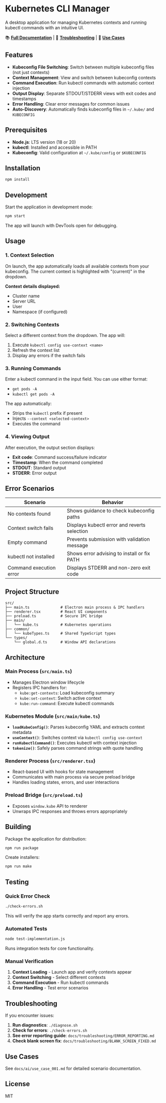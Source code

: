 # Kubernetes CLI Manager

A desktop application for managing Kubernetes contexts and running kubectl commands with an intuitive UI.

📚 **[Full Documentation](docs/README.md)** | 🔧 **[Troubleshooting](docs/troubleshooting/)** | 🧪 **[Use Cases](docs/ai/)**

## Features

- **Kubeconfig File Switching**: Switch between multiple kubeconfig files (not just contexts)
- **Context Management**: View and switch between kubeconfig contexts
- **Command Execution**: Run kubectl commands with automatic context injection
- **Output Display**: Separate STDOUT/STDERR views with exit codes and timestamps
- **Error Handling**: Clear error messages for common issues
- **Auto-Discovery**: Automatically finds kubeconfig files in `~/.kube/` and `KUBECONFIG`

## Prerequisites

- **Node.js**: LTS version (18 or 20)
- **kubectl**: Installed and accessible in PATH
- **Kubeconfig**: Valid configuration at `~/.kube/config` or `$KUBECONFIG`

## Installation

```bash
npm install
```

## Development

Start the application in development mode:

```bash
npm start
```

The app will launch with DevTools open for debugging.

## Usage

### 1. Context Selection

On launch, the app automatically loads all available contexts from your kubeconfig. The current context is highlighted with "(current)" in the dropdown.

**Context details displayed:**
- Cluster name
- Server URL
- User
- Namespace (if configured)

### 2. Switching Contexts

Select a different context from the dropdown. The app will:
1. Execute `kubectl config use-context <name>`
2. Refresh the context list
3. Display any errors if the switch fails

### 3. Running Commands

Enter a kubectl command in the input field. You can use either format:
- `get pods -A`
- `kubectl get pods -A`

The app automatically:
- Strips the `kubectl` prefix if present
- Injects `--context <selected-context>`
- Executes the command

### 4. Viewing Output

After execution, the output section displays:
- **Exit code**: Command success/failure indicator
- **Timestamp**: When the command completed
- **STDOUT**: Standard output
- **STDERR**: Error output

## Error Scenarios

| Scenario | Behavior |
|----------|----------|
| No contexts found | Shows guidance to check kubeconfig paths |
| Context switch fails | Displays kubectl error and reverts selection |
| Empty command | Prevents submission with validation message |
| kubectl not installed | Shows error advising to install or fix PATH |
| Command execution error | Displays STDERR and non-zero exit code |

## Project Structure

```
src/
├── main.ts              # Electron main process & IPC handlers
├── renderer.tsx         # React UI components
├── preload.ts           # Secure IPC bridge
├── main/
│   └── kube.ts          # Kubernetes operations
├── common/
│   └── kubeTypes.ts     # Shared TypeScript types
└── types/
    └── global.d.ts      # Window API declarations
```

## Architecture

### Main Process (`src/main.ts`)
- Manages Electron window lifecycle
- Registers IPC handlers for:
  - `kube:get-contexts`: Load kubeconfig summary
  - `kube:set-context`: Switch active context
  - `kube:run-command`: Execute kubectl commands

### Kubernetes Module (`src/main/kube.ts`)
- **`loadKubeConfig()`**: Parses kubeconfig YAML and extracts context metadata
- **`useContext()`**: Switches context via `kubectl config use-context`
- **`runKubectlCommand()`**: Executes kubectl with context injection
- **`tokenize()`**: Safely parses command strings with quote handling

### Renderer Process (`src/renderer.tsx`)
- React-based UI with hooks for state management
- Communicates with main process via secure preload bridge
- Handles loading states, errors, and user interactions

### Preload Bridge (`src/preload.ts`)
- Exposes `window.kube` API to renderer
- Unwraps IPC responses and throws errors appropriately

## Building

Package the application for distribution:

```bash
npm run package
```

Create installers:

```bash
npm run make
```

## Testing

### Quick Error Check

```bash
./check-errors.sh
```

This will verify the app starts correctly and report any errors.

### Automated Tests

```bash
node test-implementation.js
```

Runs integration tests for core functionality.

### Manual Verification

1. **Context Loading** - Launch app and verify contexts appear
2. **Context Switching** - Select different contexts
3. **Command Execution** - Run kubectl commands
4. **Error Handling** - Test error scenarios

## Troubleshooting

If you encounter issues:

1. **Run diagnostics**: `./diagnose.sh`
2. **Check for errors**: `./check-errors.sh`
3. **See error reporting guide**: `docs/troubleshooting/ERROR_REPORTING.md`
4. **Check blank screen fix**: `docs/troubleshooting/BLANK_SCREEN_FIXED.md`

## Use Cases

See `docs/ai/use_case_001.md` for detailed scenario documentation.

## License

MIT
